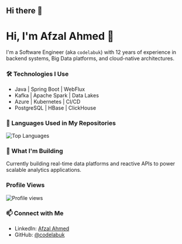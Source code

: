 ## Hi there 👋

<!--
**codelabuk/codelabuk** is a ✨ _special_ ✨ repository because its `README.md` (this file) appears on your GitHub profile.

Here are some ideas to get you started:

- 🔭 I’m currently working on ...
- 🌱 I’m currently learning ...
- 👯 I’m looking to collaborate on ...
- 🤔 I’m looking for help with ...
- 💬 Ask me about ...
- 📫 How to reach me: ...
- 😄 Pronouns: ...
- ⚡ Fun fact: ...
-->


# Hi, I'm Afzal Ahmed 👋

I'm a Software Engineer (aka `codelabuk`) with 12 years of experience in backend systems, Big Data platforms, and cloud-native architectures.

### 🛠️ Technologies I Use
- Java | Spring Boot | WebFlux
- Kafka | Apache Spark | Data Lakes
- Azure | Kubernetes | CI/CD
- PostgreSQL | HBase | ClickHouse

### 🧠 Languages Used in My Repositories
![Top Languages](https://github-readme-stats.vercel.app/api/top-langs/?username=codelabuk&layout=compact&theme=tokyonight)

### 🚀 What I'm Building
Currently building real-time data platforms and reactive APIs to power scalable analytics applications.

### Profile Views
![Profile views](https://komarev.com/ghpvc/?username=codelabuk&color=green)



### 📫 Connect with Me
- LinkedIn: [Afzal Ahmed](https://www.linkedin.com/in/afzal-ahmed-a1205511b/)
- GitHub: [@codelabuk](https://github.com/codelabuk)

